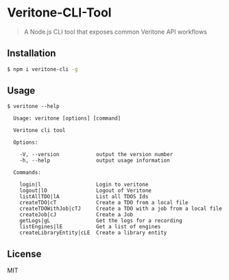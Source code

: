 # Veritone-CLI-Tool


> A Node.js CLI tool that exposes common Veritone API workflows 

## Installation
```bash
$ npm i veritone-cli -g
```

## Usage
```
$ veritone --help

  Usage: veritone [options] [command]

  Veritone cli tool

  Options:

    -V, --version            output the version number
    -h, --help               output usage information

  Commands:

    login|l                  Login to veritone
    logout|lO                Logout of Veritone
    listAllTDO|lA            List all TDOS Ids
    createTDO|cT             Create a TDO from a local file
    createTDOWithJob|cTJ     Create a TDO with a job from a local file
    createJob|cJ             Create a Job
    getLogs|gL               Get the logs for a recording
    listEngines|lE           Get a list of engines
    createLibraryEntity|cLE  Create a library entity

```

## License
MIT